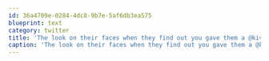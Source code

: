```yaml
---
id: 36a4709e-0284-4dc8-9b7e-5af6db3ea575
blueprint: text
category: twitter
title: 'The look on their faces when they find out you gave them a @kiva loan and helped build their dream'
caption: 'The look on their faces when they find out you gave them a @kiva loan and helped build their dream'
---
```

